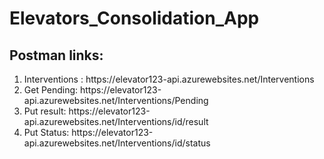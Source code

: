 # Elevators_Consolidation_App


<h2>Postman links:</h2>


<ol>
   <li>Interventions : https://elevator123-api.azurewebsites.net/Interventions</li>
   <li>Get Pending: https://elevator123-api.azurewebsites.net/Interventions/Pending  </li>
   <li>Put result: https://elevator123-api.azurewebsites.net/Interventions/id/result  </li>
   <li>Put Status: https://elevator123-api.azurewebsites.net/Interventions/id/status</li>
   
</ol>
